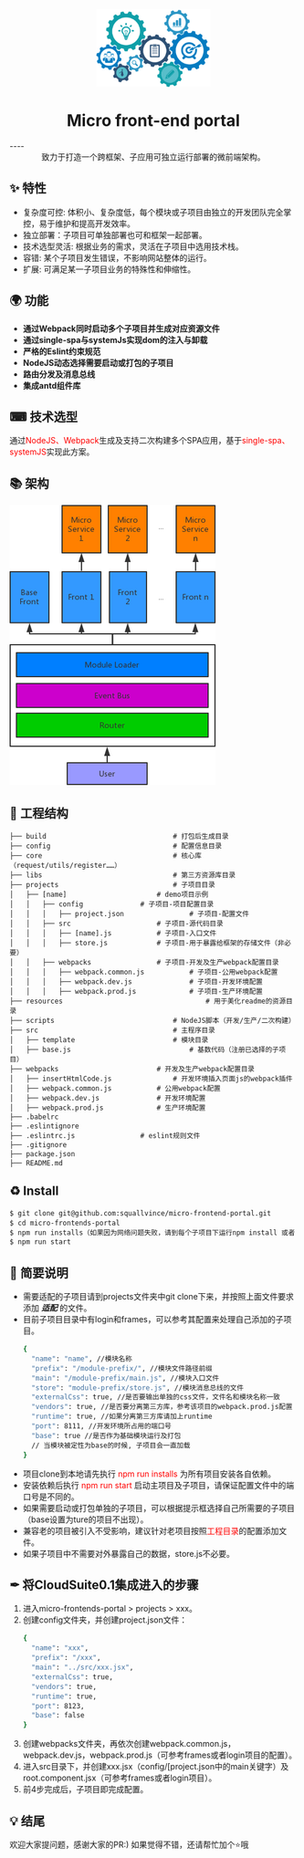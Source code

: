<div align="center">
  <img width="200" alt="micro front-end portal" src="https://raw.githubusercontent.com/squallvince/public/master/images/logo.png">
</div>

<h1 align="center">Micro front-end portal</h1>
----

<div align="center">
致力于打造一个跨框架、子应用可独立运行部署的微前端架构。
</div>

## ✨ 特性
- 复杂度可控: 体积小、复杂度低，每个模块或子项目由独立的开发团队完全掌控，易于维护和提高开发效率。
- 独立部署：子项目可单独部署也可和框架一起部署。
- 技术选型灵活: 根据业务的需求，灵活在子项目中选用技术栈。
- 容错: 某个子项目发生错误，不影响网站整体的运行。
- 扩展: 可满足某一子项目业务的特殊性和伸缩性。

## 🌍 功能
- **通过Webpack同时启动多个子项目并生成对应资源文件**
- **通过single-spa与systemJs实现dom的注入与卸载**
- **严格的Eslint约束规范**
- **NodeJS动态选择需要启动或打包的子项目**
- **路由分发及消息总线**
- **集成antd组件库**

## ⌨ 技术选型

通过<font color=red>NodeJS、Webpack</font>生成及支持二次构建多个SPA应用，基于<font color=red>single-spa、systemJS</font>实现此方案。

## 📚 架构
<img alt="micro front-end portal" src="https://raw.githubusercontent.com/squallvince/public/master/images/frames.png">

## 📃 工程结构
```
├── build                    			# 打包后生成目录
├── config                   			# 配置信息目录
├── core                     			# 核心库（request/utils/register……）
├── libs                     			# 第三方资源库目录
├── projects                 			# 子项目目录
│   ├── [name]				        # demo项目示例
│   │   ├── config				# 子项目-项目配置目录        
│   │   │   ├── project.json		        # 子项目-配置文件
│   │   ├── src				        # 子项目-源代码目录
│   │   │   ├── [name].js			# 子项目-入口文件
│   │   │   ├── store.js			# 子项目-用于暴露给框架的存储文件（非必要）
│   │   ├── webpacks				# 子项目-开发及生产webpack配置目录
│   │   │   ├── webpack.common.js	        # 子项目-公用webpack配置
│   │   │   ├── webpack.dev.js		        # 子项目-开发环境配置
│   │   │   ├── webpack.prod.js		        # 子项目-生产环境配置
├── resources                                   # 用于美化readme的资源目录
├── scripts                  			# NodeJS脚本（开发/生产/二次构建）
├── src                      			# 主程序目录
│   ├── template           		        # 模块目录
│   ├── base.js             		        # 基数代码（注册已选择的子项目）
├── webpacks        				# 开发及生产webpack配置目录
│   ├── insertHtmlCode.js 		        # 开发环境插入页面js的webpack插件
│   ├── webpack.common.js 			# 公用webpack配置
│   ├── webpack.dev.js 				# 开发环境配置
│   ├── webpack.prod.js 			# 生产环境配置
├── .babelrc                 			
├── .eslintignore                 
├── .eslintrc.js   				# eslint规则文件              
├── .gitignore                 			
├── package.json  
├── README.md           			
```

## ♻ Install

```bash
$ git clone git@github.com:squallvince/micro-frontend-portal.git
$ cd micro-frontends-portal
$ npm run installs（如果因为网络问题失败，请到每个子项目下运行npm install 或者 yarn）
$ npm run start
```

## 💬 简要说明

* 需要适配的子项目请到projects文件夹中git clone下来，并按照上面文件要求添加 ***适配*** 的文件。
* 目前子项目目录中有login和frames，可以参考其配置来处理自己添加的子项目。
  ```bash
  {
    "name": "name", //模块名称
    "prefix": "/module-prefix/", //模块文件路径前缀
    "main": "/module-prefix/main.js", //模块入口文件
    "store": "module-prefix/store.js", //模块消息总线的文件
    "externalCss": true, //是否要输出单独的css文件，文件名和模块名称一致
    "vendors": true, //是否要分离第三方库，参考该项目的webpack.prod.js配置
    "runtime": true, //如果分离第三方库请加上runtime
    "port": 8111, //开发环境所占用的端口号
    "base": true //是否作为基础模块运行及打包
    // 当模块被定性为base的时候, 子项目会一直加载
  }
  ```
* 项目clone到本地请先执行 <font color=red>npm run installs</font> 为所有项目安装各自依赖。
* 安装依赖后执行 <font color=red>npm run start</font> 启动主项目及子项目，请保证配置文件中的端口号是不同的。
* 如果需要启动或打包单独的子项目，可以根据提示框选择自己所需要的子项目（base设置为ture的项目不出现）。
* 兼容老的项目被引入不受影响，建议针对老项目按照<font color=red>工程目录</font>的配置添加文件。
* 如果子项目中不需要对外暴露自己的数据，store.js不必要。

## ✒ 将CloudSuite0.1集成进入的步骤

1. 进入micro-frontends-portal > projects > xxx。 
2. 创建config文件夹，并创建project.json文件：
    ```bash
    {
      "name": "xxx",
      "prefix": "/xxx",
      "main": "../src/xxx.jsx",
      "externalCss": true,
      "vendors": true,
      "runtime": true,
      "port": 8123,
      "base": false
    }
    ```
3. 创建webpacks文件夹，再依次创建webpack.common.js，webpack.dev.js，webpack.prod.js（可参考frames或者login项目的配置）。
4. 进入src目录下，并创建xxx.jsx（config/[project.json中的main关键字）及root.component.jsx（可参考frames或者login项目）。
5. 前4步完成后，子项目即完成配置。
## 💡 结尾

欢迎大家提问题，感谢大家的PR:) 如果觉得不错，还请帮忙加个:star:哦
